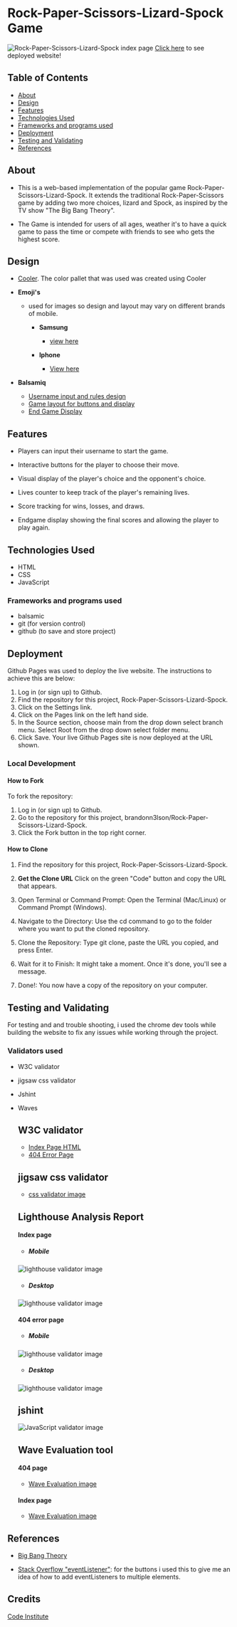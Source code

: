 # Rock-Paper-Scissors-Lizard-Spock Game

![Rock-Paper-Scissors-Lizard-Spock index page](assets/readme-images/responsive-image.png)
[Click here](https://brandonn3lson.github.io/Rock-Paper-Scissors-Lizard-Spock/) to see deployed website!

## Table of Contents

- [About](#about)
- [Design](#design)
- [Features](#features)
- [Technologies Used](#technologies-used)
- [Frameworks and programs used](#Frameworks-and-programs-used)
- [Deployment](#deployment)
- [Testing and Validating](#testing-and-validating)
- [References](#references)

## About

- This is a web-based implementation of the popular game Rock-Paper-Scissors-Lizard-Spock. It extends the traditional Rock-Paper-Scissors game by adding two more choices, lizard and Spock, as inspired by the TV show "The Big Bang Theory".

- The Game is intended for users of all ages, weather it's to have a quick game to pass the time or compete with friends to see who gets the highest score.

## Design

- [Cooler](https://coolors.co/palettes/popular). The color pallet that was used was created using Cooler
- **Emoji's**

  - used for images so design and layout may vary on different brands of mobile.

    - **Samsung**
      - [view here](assets/readme-images/samsung-emoji-design.jpg)
    - **Iphone**

      - [View here](assets/readme-images/iphone-emoji-design.jpg)

- **Balsamiq**
  - [Username input and rules design](assets/readme-images/balsamiq-username-and%20rules.png)
  - [Game layout for buttons and display](assets/readme-images/balsamic-game-layout.png)
  - [End Game Display](assets/readme-images/balsamiq-end-game-display.png)

## Features

- Players can input their username to start the game.

- Interactive buttons for the player to choose their move.
- Visual display of the player's choice and the opponent's choice.
- Lives counter to keep track of the player's remaining lives.
- Score tracking for wins, losses, and draws.
- Endgame display showing the final scores and allowing the player to play again.

## Technologies Used

- HTML
- CSS
- JavaScript

### Frameworks and programs used

- balsamic
- git (for version control)
- github (to save and store project)

## Deployment

Github Pages was used to deploy the live website. The instructions to achieve this are below:

1. Log in (or sign up) to Github.
2. Find the repository for this project, Rock-Paper-Scissors-Lizard-Spock.
3. Click on the Settings link.
4. Click on the Pages link on the left hand side.
5. In the Source section, choose main from the drop down select branch menu. Select Root from the drop down select folder menu.
6. Click Save. Your live Github Pages site is now deployed at the URL shown.

### Local Development

#### How to Fork

To fork the repository:

1. Log in (or sign up) to Github.
2. Go to the repository for this project, brandonn3lson/Rock-Paper-Scissors-Lizard-Spock.
3. Click the Fork button in the top right corner.

#### How to Clone

1. Find the repository for this project, Rock-Paper-Scissors-Lizard-Spock.

2. **Get the Clone URL** Click on the green "Code" button and copy the URL that appears.

3. Open Terminal or Command Prompt: Open the Terminal (Mac/Linux) or Command Prompt (Windows).

4. Navigate to the Directory: Use the cd command to go to the folder where you want to put the cloned repository.

5. Clone the Repository: Type git clone, paste the URL you copied, and press Enter.

6. Wait for it to Finish: It might take a moment. Once it's done, you'll see a message.

7. Done!: You now have a copy of the repository on your computer.

## Testing and Validating

For testing and and trouble shooting, i used the chrome dev tools while building the website to fix any issues while working through the project.

### Validators used

- W3C validator
- jigsaw css validator
- Jshint
- Waves

  ## W3C validator

  - [Index Page HTML](./assets/readme-images/index-page-w3c-validator.png)
  - [404 Error Page](./assets/readme-images/404-page-w3c-validator.png)

  ## jigsaw css validator

  - [css validator image](./assets/readme-images/css-validator.png)

  ## Lighthouse Analysis Report

  #### **Index page**

  - ##### Mobile

  ![lighthouse validator image](./assets/readme-images/lighthouse-mobile-index-page.png)

  - ##### Desktop

  ![lighthouse validator image](./assets/readme-images/lighthouse-desktop-index-page.png)

  #### **404 error page**

  - ##### Mobile

  ![lighthouse validator image](./assets/readme-images/lighthouse-404-page-mobile.png)

  - ##### Desktop

  ![lighthouse validator image](./assets/readme-images/lighthouse-404-page-desktop.png)

  ## jshint

  ![JavaScript validator image](./assets/readme-images/jshint-validate.png)

  ## Wave Evaluation tool

  #### 404 page

  - [Wave Evaluation image](./assets/readme-images/wave-validator-404-page.png)

  #### Index page

  - [Wave Evaluation image](./assets/readme-images/wave-validator-index-page.png)

## References

- [Big Bang Theory](https://youtu.be/6s9k5rwBWB4?si=wPdgB2NyYvgMs2my)

- [ Stack Overflow "eventListener"](https://stackoverflow.com/questions/40956717/how-to-addeventlistener-to-multiple-elements-in-a-single-line): for the buttons i used this to give me an idea of how to add eventListeners to multiple elements.

## Credits

[Code Institute](https://codeinstitute.net/)
